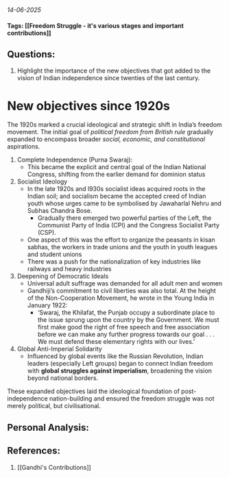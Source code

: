 *14-06-2025*
#### Tags: [[Freedom Struggle - it's various stages and important contributions]]


## Questions:

1. Highlight the importance of the new objectives that got added to the vision of Indian independence since twenties of the last century.

# New objectives since 1920s

The 1920s marked a crucial ideological and strategic shift in India’s freedom movement. The initial goal of _political freedom from British rule_ gradually expanded to encompass broader _social, economic, and constitutional_ aspirations.

1. Complete Independence (Purna Swaraj): 
	- This became the explicit and central goal of the Indian National Congress, shifting from the earlier demand for dominion status
2. Socialist Ideology
	- In the late 1920s and l930s socialist ideas acquired roots in the Indian soil; and socialism became the accepted creed of Indian youth whose urges came to be symbolised by Jawaharlal Nehru and Subhas Chandra Bose. 
		- Gradually there emerged two powerful parties of the Left, the Communist Party of India (CPI) and the Congress Socialist Party (CSP).
	- One aspect of this was the effort to organize the peasants in kisan sabhas, the workers in trade unions and the youth in youth leagues and student unions
	- There was a push for the nationalization of key industries like railways and heavy industries
3. Deepening of Democratic Ideals
	- Universal adult suffrage was demanded for all adult men and women
	- Gandhiji’s commitment to civil liberties was also total. At the height of the Non-Cooperation Movement, he wrote in the Young India in January 1922: 
		- ‘Swaraj, the Khilafat, the Punjab occupy a subordinate place to the issue sprung upon the country by the Government. We must first make good the right of free speech and free association before we can make any further progress towards our goal . . . We must defend these elementary rights with our lives.’ 
4. Global Anti-Imperial Solidarity
	- Influenced by global events like the Russian Revolution, Indian leaders (especially Left groups) began to connect Indian freedom with **global struggles against imperialism**, broadening the vision beyond national borders.


These expanded objectives laid the ideological foundation of post-independence nation-building and ensured the freedom struggle was not merely political, but civilisational.


## Personal Analysis:


## References:

1. [[Gandhi's Contributions]]